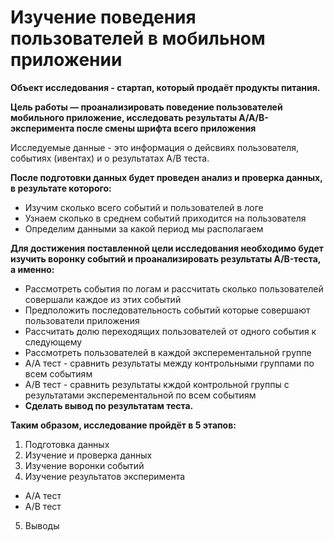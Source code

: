 # Изучение поведения пользователей в мобильном приложении
**Объект исследования -  стартап, который продаёт продукты питания.**

**Цель работы — проанализировать поведение пользователей мобильного приложение, исследовать результаты A/A/B-эксперимента после смены шрифта всего приложения**

Исследуемые данные - это информация о дейсвиях пользователя, событиях (ивентах) и о результатах А/В теста.

**После подготовки данных будет проведен анализ и проверка данных, в результате которого:**

- Изучим сколько всего событий и пользователей в логе
- Узнаем сколько в среднем событий приходится на пользователя
- Определим данными за какой период мы располагаем

**Для достижения поставленной цели исследования необходимо будет изучить воронку событий и  проанализировать результаты A/B-теста, а именно:**

- Рассмотреть события по логам и рассчитать сколько пользователей совершали каждое из этих событий
- Предположить последовательность событий которые совершают пользователи приложения
- Рассчитать долю переходящих пользователей от одного события к следующему
- Рассмотреть пользователей в каждой эксперементальной группе
- А/А тест - сравнить результаты между контрольными группами по всем событиям 
- А/В тест - сравнить результаты кждой контрольной группы с результатами эксперементальной по всем событиям   
- **Сделать вывод по результатам теста.**

**Таким образом, исследование пройдёт в 5 этапов:**

1. Подготовка данных
2. Изучение и проверка данных
3. Изучение воронки событий
4. Изучение результатов эксперимента
- А/А тест
- А/В тест
5. Выводы
